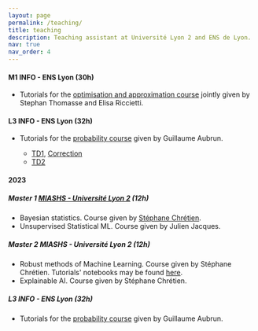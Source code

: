 ```yaml
---
layout: page
permalink: /teaching/
title: teaching
description: Teaching assistant at Université Lyon 2 and ENS de Lyon.
nav: true
nav_order: 4
---
```




#### M1 INFO - ENS Lyon (30h)

- Tutorials for the [optimisation and approximation course](https://www.ens-lyon.fr/formation/catalogue-de-cours/info4105/2024) jointly given by Stephan Thomasse and Elisa Riccietti.


#### L3 INFO - ENS Lyon (32h)

- Tutorials for the [probability course](http://math.univ-lyon1.fr/~aubrun/enseignement/IFL3-probas/index.html) given by Guillaume Aubrun.
    -  [TD1]({{annegnx.github.io}}/assets/teaching/L3_2025/TD01.pdf), [Correction]({{annegnx.github.io}}/assets/teaching/L3_2025/TD01_corr.pdf)
    -  [TD2]({{annegnx.github.io}}/assets/teaching/L3_2025/TD02.pdf)
    <!-- , [Correction]({{annegnx.github.io}}/assets/teaching/L3_2024/TD2_correction.pdf) -->
    <!-- -  [TD3]({{annegnx.github.io}}/assets/teaching/L3_2024/TD03.pdf) -->
    <!-- , [Correction]({{annegnx.github.io}}/assets/teaching/L3_2024/TD03_corr.pdf) -->
    <!-- -  [TD4]({{annegnx.github.io}}/assets/teaching/L3_2024/TD04.pdf) -->
    <!-- , [Correction]({{annegnx.github.io}}/assets/teaching/L3_2024/TD04-corr.pdf) -->
    <!-- -  [TD5]({{annegnx.github.io}}/assets/teaching/L3_2024/TD05.pdf) -->
    <!-- , [Correction]({{annegnx.github.io}}/assets/teaching/L3_2024/TD05_corr.pdf) -->
    <!-- -  [TD6]({{annegnx.github.io}}/assets/teaching/L3_2024/TD06.pdf) -->
    <!-- , [Correction]({{annegnx.github.io}}/assets/teaching/L3_2024/TD6-corr.pdf) -->
    <!-- -  [TD7]({{annegnx.github.io}}/assets/teaching/L3_2024/TD07.pdf) -->
    <!-- , [Correction]({{annegnx.github.io}}/assets/teaching/L3_2024/TD7-corr.pdf) -->
    <!-- -  [TD8]({{annegnx.github.io}}/assets/teaching/L3_2024/TD08.pdf) -->
    <!-- , [Correction]({{annegnx.github.io}}/assets/teaching/L3_2024/TD8-corr.pdf) -->
    <!-- -  [TD9]({{annegnx.github.io}}/assets/teaching/L3_2024/TD09.pdf) -->
    <!-- , [Correction]({{annegnx.github.io}}/assets/teaching/L3_2024/TD09-corr.pdf) -->

    <!-- *Devoir Maison:*  [Sujet]({{annegnx.github.io}}/assets/teaching/L3_2024/dm.pdf), [Correction]({{annegnx.github.io}}/assets/teaching/L3_2024/dm-corr.pdf) -->


#### 2023

##### Master 1 [MIASHS - Université Lyon 2](https://www.univ-lyon2.fr/master-1-mathematiques-et-informatique-appliquees-aux-sciences-humaines-et-sociales-miashs) (12h)

- Bayesian statistics. Course given by [Stéphane Chrétien](https://sites.google.com/site/stephanegchretien/home).
- Unsupervised Statistical ML.  Course given by Julien Jacques.

##### Master 2 MIASHS - Université Lyon 2 (12h)

- Robust methods of Machine Learning. Course given by Stéphane Chrétien. Tutorials' notebooks  may be found [here](https://github.com/annegnx/mash_m2/tree/main/adversary/session1).
- Explainable AI. Course given by Stéphane Chrétien.

#####  L3 INFO - ENS Lyon (32h)

- Tutorials for the [probability course](http://math.univ-lyon1.fr/~aubrun/enseignement/IFL3-probas/index.html) given by Guillaume Aubrun.